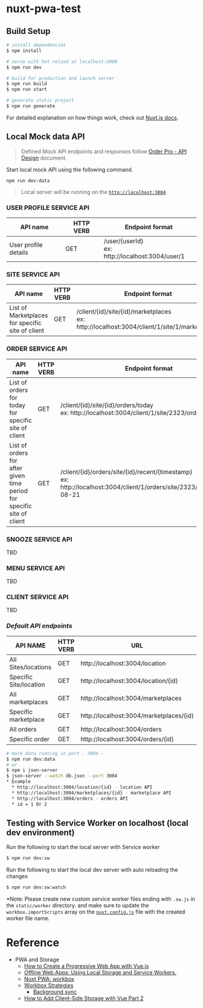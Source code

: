# nuxt-pwa-test

## Build Setup

```bash
# install dependencies
$ npm install

# serve with hot reload at localhost:3000
$ npm run dev

# build for production and launch server
$ npm run build
$ npm run start

# generate static project
$ npm run generate
```

For detailed explanation on how things work, check out [Nuxt.js docs](https://nuxtjs.org).

## Local Mock data API

> Defined Mock API endpoints and responses follow [Order Pro - API Design](https://lineten.atlassian.net/wiki/spaces/AET/pages/2365227197/Order+Pro+-+API+Design) document.

Start local mock API using the following command.

`npm run dev:data`

> Local server will be running on the [`http://localhost:3004`](http://localhost:3004).



### **USER PROFILE SERVICE API**

|API name|HTTP VERB|Endpoint format|
|-|-|-|
|User profile details|GET|/user/{userId} <br> ex: http://localhost:3004/user/1 |


### **SITE SERVICE API**
|API name|HTTP VERB|Endpoint format|
|-|-|-|
|List of Marketplaces for specific site of client|GET|/client/{id}/site/{id}/marketplaces <br> ex: http://localhost:3004/client/1/site/1/marketplaces|

### **ORDER SERVICE API**

|API name|HTTP VERB|Endpoint format|
|-|-|-|
|List of orders for today for specific site of client|GET|/client/{id}/site/{id}/orders/today <br> ex: http://localhost:3004/client/1/site/2323/orders/today|
|List of orders for after given time period for specific site of client|GET|/client/{id}/orders/site/{id}/recent/{timestamp} <br> ex: http://localhost:3004/client/1/orders/site/2323/recent/2021-08-21

### **SNOOZE SERVICE API**
TBD

### **MENU SERVICE API**
TBD

### **CLIENT SERVICE API**
TBD

### ***Default API endpoints***

|API NAME|HTTP VERB|URL|
|-|-|-|
|All Sites/locations|GET|http://localhost:3004/location|
|Specific Site/location|GET|http://localhost:3004/location/{id}|
|All marketplaces|GET|http://localhost:3004/marketplaces|
|Specific marketplace|GET|http://localhost:3004/marketplaces/{id}|
|All orders|GET|http://localhost:3004/orders|
|Specific order|GET|http://localhost:3004/orders/{id}|


```bash
# mock data running in port - 3004 - 
$ npm run dev:data
# or
$ npm i json-server
$ json-server --watch db.json --port 3004
* Example
  * http://localhost:3004/location/{id} - location API
  * http://localhost:3004/marketplaces/{id} - marketplace API
  * http://localhost:3004/orders - orders API
  * id = 1 0r 2
```

## Testing with Service Worker on localhost (local dev environment)

Run the following to start the local server with Service worker

```bash
$ npm run dev:sw
```
Run the following to start the local dev server with auto reloading the changes

```bash
$ npm run dev:sw:watch
```

*Note: 
Please create new custom service worker files ending with `.sw.js` in the `static/worker` directory.
and make sure to update the `workbox.importScripts` array on the [`nuxt.config.js`](#nuxt.config.js) file with the created worker file name.

# Reference

- PWA and Storage
    - [How to Create a Progressive Web App with Vue.js](https://javascript.plainenglish.io/how-to-create-a-progressive-web-app-with-vue-js-7086cbf87a43)
    - [Offline Web Apps: Using Local Storage and Service Workers.](https://medium.com/@onejohi/offline-web-apps-using-local-storage-and-service-workers-5d40467117b9)
    - [Nuxt PWA: workbox](https://pwa.nuxtjs.org/workbox)
    - [Workbox Strategies](https://developers.google.com/web/tools/workbox/modules/workbox-strategies)
        - [Background sync](https://developers.google.com/web/tools/workbox/modules/workbox-background-sync)
    - [How to Add Client-Side Storage with Vue Part 2](https://medium.com/@mntlmaxi/make-your-vue-app-last-with-indexeddb-66f02708830e)
